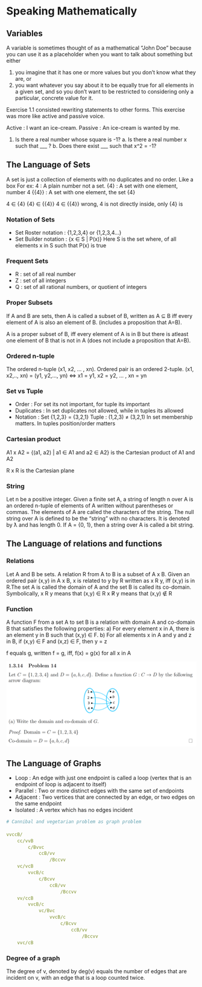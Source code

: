 # Speaking Mathematically

## Variables

A variable is sometimes thought of as a mathematical “John Doe” because you can use it as a placeholder when you want to
talk about something but either 
1.  you imagine that it has one or more values but you don’t know what they are, or 
2. you want whatever you say about it to be equally true for all elements in a given set, and so you don’t want to be
restricted to considering only a particular, concrete value for it.

Exercise 1.1 consisted rewriting statements to other forms. This exercise was more like active and passive voice.

Active : I want an ice-cream.
Passive : An ice-cream is wanted by me.

1. Is there a real number whose square is -1?
a. Is there a real number x such that ___ ?
b. Does there exist ___  such that x^2 = -1?

## The Language of Sets

A set is just a collection of elements with no duplicates and no order. Like a box
For ex:
    4 : A plain number not a set.
    {4} : A set with one element, number 4
    {{4}} : A set with one element, the set {4}

4 ∈ {4}
{4} ∈ {{4}}
4 ∈ {{4}} wrong, 4 is not directly inside, only {4} is

### Notation of Sets

- Set Roster notation : {1,2,3,4} or {1,2,3,4...}
- Set Builder notation : {x ∈ S | P(x)}
    Here S is the set where, of all elements x in S such that P(x) is true

### Frequent Sets

- R : set of all real number
- Z : set of all integers
- Q : set of all rational numbers, or quotient of integers

### Proper Subsets

If A and B are sets, then A is called a subset of B, written as A ⊆ B iff every element of A is also an element of B.
(includes a proposition that A=B).

A is a proper subset of B, iff every element of A is in B but there is atleast one element of B that is not in A
(does not include a proposition that A=B).

### Ordered n-tuple

The ordered n-tuple (x1, x2, ... , xn). Ordered pair is an ordered 2-tuple.
(x1, x2,.., xn) = (y1, y2,..., yn) <=> x1 = y1, x2 = y2, ... , xn = yn

### Set vs Tuple

- Order : For set its not important, for tuple its important
- Duplicates : In set duplicates not allowed, while in tuples its allowed
- Notation : Set {1,2,3} = {3,2,1}
             Tuple : (1,2,3) ≠ (3,2,1)
In set membership matters.
In tuples position/order matters

### Cartesian product
A1 x A2 = {(a1, a2) | a1 ∈ A1 and a2 ∈ A2}
is the Cartesian product of A1 and A2

R x R is the Cartesian plane

### String

Let n be a positive integer. Given a finite set A, a string of length n over A is an ordered n-tuple of elements of A 
written without parentheses or commas. The elements of A are called the characters of the string. 
    The null string over A is defined to be the “string” with no characters. It is denoted by ƛ and has length 0. 
    If A = {0, 1}, then a string over A is called a bit string.

## The Language of relations and functions

### Relations

Let A and B be sets. A relation R from A to B is a subset of A x B. Given an ordered pair (x,y) in A x B, x is related
to y by R written as x R y, iff (x,y) is in R.The set A is called the domain of A and the set B is called its co-domain.
Symbolically,
x R y means that (x,y) ∈ R
x R̸ y means that (x,y) ∉ R

### Function

A function F from a set A to set B is a relation with domain A and co-domain B that satisfies the following properties:
a) For every element x in A, there is an element y in B such that (x,y) ∈ F.
b) For all elements x in A and y and z in B,
    if (x,y) ∈ F and (x,z) ∈ F, then y = z

f equals g, written f = g, iff, f(x) = g(x) for all x in A

![Domain and Co-Domain](./res/domain.png)

## The Language of Graphs

- Loop : An edge with just one endpoint is called a loop (vertex that is an endpoint of loop is adjacent to itself)
- Parallel : Two or more distinct edges with the same set of endpoints
- Adjacent : Two vertices that are connected by an edge, or two edges on the same endpoint
- Isolated : A vertex which has no edges incident 

```yml
# Cannibal and vegetarian problem as graph problem

vvccB/
    cc/vvB
        c/Bvvc
            ccB/vv
                /Bccvv
    vc/vcB
        vvcB/c
            c/Bcvv
                ccB/vv
                    /Bccvv
    vv/ccB
        vvcB/c
            vc/Bvc
                vvcB/c
                    c/Bcvv
                        ccB/vv
                            /Bccvv
    vvc/cB

```

### Degree of a graph

The degree of v, denoted by deg(v) equals the number of edges that are incident on v, with an edge that is a loop 
counted twice.